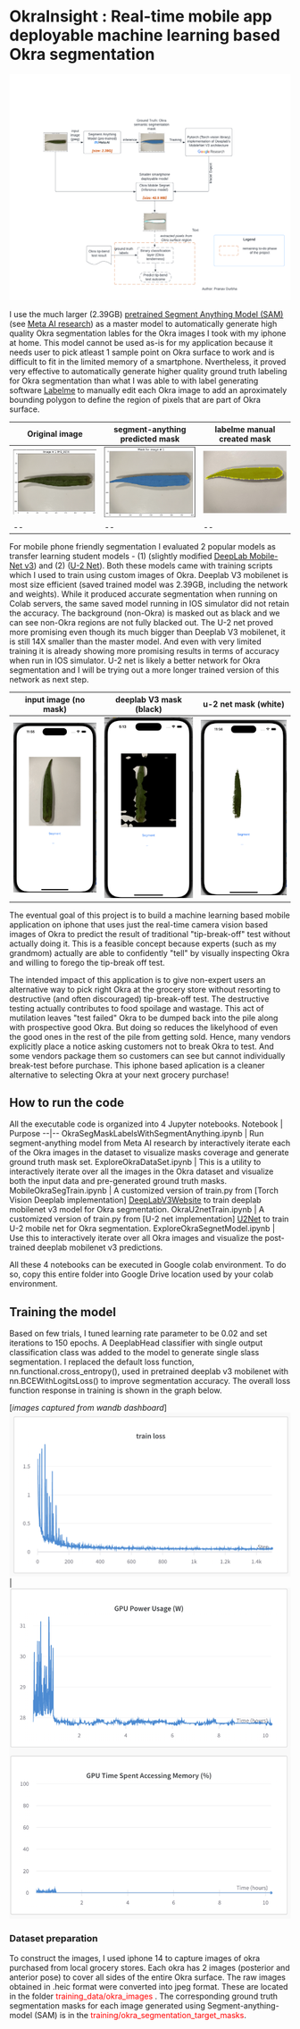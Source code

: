 # OkraInsight : Real-time mobile app deployable machine learning based Okra segmentation

![Overall Pipeline ](./__artifacts/okra_insight.png) 

I use the much larger (2.39GB) [<u>pretrained Segment Anything Model (SAM)</u>][SAMGithub] (see [<u>Meta AI research</u>][SAMWebsite]) as a master model to automatically generate high quality Okra segmentation lables for the Okra images I took with my iphone at home. This model cannot be used as-is for my application because it needs user to pick atleast 1 sample point on Okra surface to work and is difficult to fit in the limited memory of a smartphone. Nvertheless, it proved very effective to automatically generate higher quality ground truth labeling for Okra segmentation than what I was able to with label generating software [<u>Labelme</u>][LabelmeWebsite] to manually edit each Okra image to add an aproximately bounding polygon to define the region of pixels that are part of Okra surface. 


Original image | segment-anything predicted mask | labelme manual created mask
--|--|--
![input image ](./__artifacts/input_image.png) | ![segment-anything ](./__artifacts/ground_truth.png) | ![labelme ](./__artifacts/labelme.png)
--|--|--

For mobile phone friendly segmentation I evaluated 2 popular models as transfer learning student models - (1) (slightly modified [<u>DeepLab Mobile-Net v3</u>][DeepLabV3Website]) and (2) ([<u>U-2 Net</u>][U2Net]). Both these models came with training scripts which I used to train using custom images of Okra. Deeplab V3 mobilenet is most size efficient (saved trained model was 2.39GB, including the network and weights). While it produced accurate segmentation when running on Colab servers, the same saved model running in IOS simulator did not retain the accuracy. The background (non-Okra) is masked out as black and we can see non-Okra regions are not fully blacked out. The U-2 net proved more promising even though its much bigger than Deeplab V3 mobilenet, it is still 14X smaller than the master model. And even with very limited training it is already showing more promising results in terms of accuracy when run in IOS simulator. U-2 net is likely a better network for Okra segmentation and I will be trying out a more longer trained version of this network as next step. 

input image (no mask) | deeplab V3 mask (black) | u-2 net mask (white)
--|--|--
![input image ](./__artifacts/ios_sim-input.png) | ![deeplabV3 ](./__artifacts/ios_sim-deeplabv3-segment.png) | ![u2net ](./__artifacts/ios_sim-u2net-segment.png)


The eventual goal of this project is to build a machine learning based mobile application on iphone that uses just the real-time camera vision based images of Okra to predict the result of traditional "tip-break-off" test without actually doing it. This is a feasible concept because experts (such as my grandmom) actually are able to confidently "tell" by visually inspecting Okra and willing to forego the tip-break off test. 

The intended impact of this application is to give non-expert users an alternative way to pick right Okra at the grocery store without resorting to destructive (and often discouraged) tip-break-off test. The destructive testing actually contributes to food spoilage and wastage. This act of mutilation leaves "test failed" Okra to be dumped back into the pile along with prospective good Okra. But doing so reduces the likelyhood of even the good ones in the rest of the pile from getting sold. Hence, many vendors explicitly place a notice asking customers not to break Okra to test. And some vendors package them so customers can see but cannot individually break-test before purchase. This iphone based aplication is a cleaner alternative to selecting Okra at your next grocery purchase!




## How to run the code
All the executable code is organized into 4 Jupyter notebooks. 
Notebook | Purpose
--|--
OkraSegMaskLabelsWithSegmentAnything.ipynb | Run segment-anything model from Meta AI research by interactively iterate each of the Okra images in the dataset to visualize masks coverage and generate ground truth mask set. 
ExploreOkraDataSet.ipynb | This is a utility to interactively iterate over all the images in the Okra dataset and visualize both the input data and pre-generated ground truth masks.
MobileOkraSegTrain.ipynb | A customized version of train.py from [Torch Vision Deeplab implementation] [DeepLabV3Website] to train deeplab mobilenet v3 model for Okra segmentation. 
OkraU2netTrain.ipynb | A customized version of train.py from [U-2 net implementation] [U2Net] to train U-2 mobile net for Okra segmentation.
ExploreOkraSegnetModel.ipynb | Use this to interactively iterate over all Okra images and visualize the post-trained deeplab mobilenet v3 predictions.


All these 4 notebooks can be executed in Google colab environment. To do so, copy this entire folder into Google Drive location used by your colab environment. 

## Training the model
Based on few trials, I tuned learning rate parameter to be 0.02 and set iterations to 150 epochs. A DeeplabHead classifier with single output classification class was added to the model to generate single slass segmentation. I replaced the default loss function, nn.functional.cross_entropy(), used in pretrained deeplab v3 mobilenet with nn.BCEWithLogitsLoss() to improve segmentation accuracy. The overall loss function response in training is shown in the graph below.  

[<i>images captured from wandb dashboard</i>]
![training loss ](./__artifacts/training_loss_function.png) | ![training loss ](./__artifacts/gpu_usage.png)

### Dataset preparation

To construct the images, I used iphone 14 to capture images of okra purchased from local grocery stores. Each okra has 2 images (posterior and anterior pose) to cover all sides of the entire Okra surface. The raw images obtained in .heic format were converted into jpeg format. These are located in the folder <span style="color:red"> training_data/okra_images </span>. The corresponding ground truth segmentation masks for each image generated using Segment-anything-model (SAM) is in the <span style="color:red">training/okra_segmentation_target_masks</span>.



[DeepLabV3Website]: <https://github.com/pytorch/vision/tree/main/references/segmentation> "example text"
[SAMGithub]: <https://github.com/facebookresearch/segment-anything>
[SAMWebsite]: <https://ai.meta.com/research/publications/segment-anything/>
[LabelmeWebsite]: <http://labelme.csail.mit.edu/guidelines.html>
[PytorchUnet]: <https://github.com/milesial/Pytorch-UNet/tree/master>
[DeeplabOnIOS]: <https://pytorch.org/tutorials/beginner/deeplabv3_on_ios.html>
[U2Net]: <https://github.com/xuebinqin/U-2-Net>

